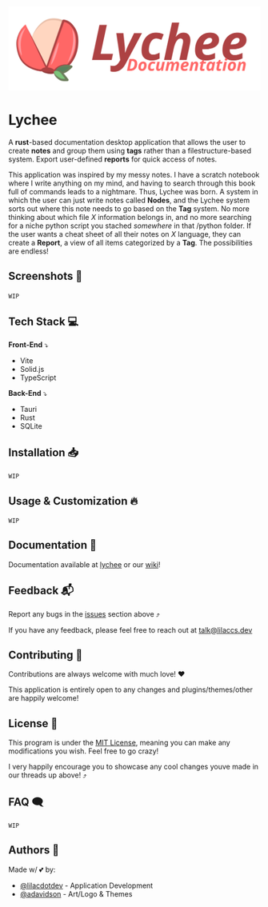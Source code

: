 ![Logo](.github/LycheeDocs.svg)

# Lychee

A **rust**-based documentation desktop application that allows the user to create **notes** and group them using **tags** rather than a filestructure-based system. Export user-defined **reports** for quick access of notes.

This application was inspired by my messy notes. I have a scratch notebook where I write anything on my mind, and having to search through this book full of commands leads to a nightmare. Thus, Lychee was born. A system in which the user can just write notes called **Nodes**, and the Lychee system sorts out where this note needs to go based on the **Tag** system. No more thinking about which file *X* information belongs in, and no more searching for a niche python script you stached *somewhere* in that /python folder. If the user wants a cheat sheet of all their notes on *X* language, they can create a **Report**, a view of all items categorized by a **Tag**. The possibilities are endless!


## Screenshots 📸

`WIP`


## Tech Stack 💻

**Front-End** ⤵
- Vite
- Solid.js
- TypeScript

**Back-End** ⤵
- Tauri
- Rust
- SQLite

## Installation 📥

`WIP`

## Usage & Customization 🔥

`WIP`

## Documentation 📖

Documentation available at [lychee](https://lychee.lilaccs.dev) or our [wiki](https://github.com/lilacdotdev/Lychee/wiki)!

## Feedback 📬

Report any bugs in the [issues](https://github.com/lilacdotdev/Lychee/issues) section above ⤴

If you have any feedback, please feel free to reach out at talk@lilaccs.dev

## Contributing 💖

Contributions are always welcome with much love! ❤️

This application is entirely open to any changes and plugins/themes/other are happily welcome!

## License 📜

This program is under the [MIT License](https://choosealicense.com/licenses/mit/), meaning you can make any modifications you wish. Feel free to go crazy!

I very happily encourage you to showcase any cool changes youve made in our threads up above! ⤴

## FAQ 🗨️

`WIP`

## Authors 👥

Made w/ 💕 by:

- [@lilacdotdev](https://www.github.com/lilacdotdev) - Application Development
- [@adavidson](https://www.linkedin.com/in/adavidson) - Art/Logo & Themes
